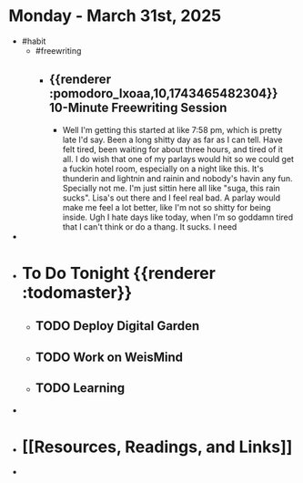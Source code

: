 # Monday - March 31st, 2025
- #habit
	- #freewriting
		- ## {{renderer :pomodoro_lxoaa,10,1743465482304}} 10-Minute Freewriting Session
			- Well I'm getting this started at like 7:58 pm, which is pretty late I'd say. Been a long shitty day as far as I can tell. Have felt tired, been waiting for about three hours, and tired of it all. I do wish that one of my parlays would hit so we could get a fuckin hotel room, especially on a night like this. It's thunderin and lightnin and rainin and nobody's havin any fun. Specially not me. I'm just sittin here all like "suga, this rain sucks". Lisa's out there and I feel real bad. A parlay would make me feel a lot better, like I'm not so shitty for being inside. Ugh I hate days like today, when I'm so goddamn tired that I can't think or do a thang. It sucks. I need
-
- # To Do Tonight {{renderer :todomaster}}
	- ## TODO Deploy Digital Garden
	- ## TODO Work on WeisMind
	- ## TODO Learning
-
- # [[Resources, Readings, and Links]]
-